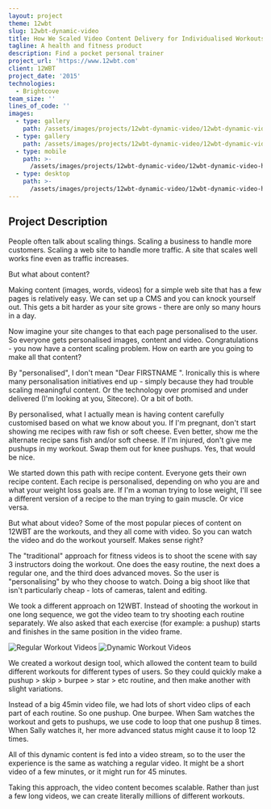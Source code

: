 ```yaml
---
layout: project
theme: 12wbt
slug: 12wbt-dynamic-video
title: How We Scaled Video Content Delivery for Individualised Workouts
tagline: A health and fitness product
description: Find a pocket personal trainer
project_url: 'https://www.12wbt.com'
client: 12WBT
project_date: '2015'
technologies:
  - Brightcove
team_size: ''
lines_of_code: ''
images:
  - type: gallery
    path: /assets/images/projects/12wbt-dynamic-video/12wbt-dynamic-video-1.jpg
  - type: gallery
    path: /assets/images/projects/12wbt-dynamic-video/12wbt-dynamic-video-2.jpg
  - type: mobile
    path: >-
      /assets/images/projects/12wbt-dynamic-video/12wbt-dynamic-video-hero-mobile.jpg
  - type: desktop
    path: >-
      /assets/images/projects/12wbt-dynamic-video/12wbt-dynamic-video-hero-desktop.jpg
---
```


## Project Description

People often talk about scaling things. Scaling a business to handle more customers. Scaling a web site to handle more traffic. A site that scales well works fine even as traffic increases.

But what about content?

Making content (images, words, videos) for a simple web site that has a few pages is relatively easy. We can set up a CMS and you can knock yourself out. This gets a bit harder as your site grows - there are only so many hours in a day.

Now imagine your site changes to that each page personalised to the user. So everyone gets personalised images, content and video. Congratulations - you now have a content scaling problem. How on earth are you going to make all that content?

By "personalised", I don't mean "Dear FIRSTNAME ". Ironically this is where many personalisation initiatives end up - simply because they had trouble scaling meaningful content. Or the technology over promised and under delivered (I'm looking at you, Sitecore). Or a bit of both.

By personalised, what I actually mean is having content carefully customised based on what we know about you. If I'm pregnant, don't start showing me recipes with raw fish or soft cheese. Even better, show me the alternate recipe sans fish and/or soft cheese. If I'm injured, don't give me pushups in my workout. Swap them out for knee pushups. Yes, that would be nice.

We started down this path with recipe content. Everyone gets their own recipe content. Each recipe is personalised, depending on who you are and what your weight loss goals are. If I'm a woman trying to lose weight, I'll see a different version of a recipe to the man trying to gain muscle. Or vice versa.

But what about video? Some of the most popular pieces of content on 12WBT are the workouts, and they all come with video. So you can watch the video and do the workout yourself. Makes sense right?

The "traditional" approach for fitness videos is to shoot the scene with say 3 instructors doing the workout. One does the easy routine, the next does a regular one, and the third does advanced moves. So the user is "personalising" by who they choose to watch. Doing a big shoot like that isn't particularly cheap - lots of cameras, talent and editing.

We took a different approach on 12WBT. Instead of shooting the workout in one long sequence, we got the video team to try shooting each routine separately. We also asked that each exercise (for example: a pushup) starts and finishes in the same position in the video frame.

![Regular Workout Videos](/assets/uploads/assets/images/projects/12wbt-dynamic-video/12wbt-video-diagram-1.jpg)
![Dynamic Workout Videos](/assets/uploads/assets/images/projects/12wbt-dynamic-video/12wbt-video-diagram-2.jpg)

We created a workout design tool, which allowed the content team to build different workouts for different types of users. So they could quickly make a pushup > skip > burpee > star > etc routine, and then make another with slight variations.

Instead of a big 45min video file, we had lots of short video clips of each part of each routine. So one pushup. One burpee. When Sam watches the workout and gets to pushups, we use code to loop that one pushup 8 times. When Sally watches it, her more advanced status might cause it to loop 12 times.

All of this dynamic content is fed into a video stream, so to the user the experience is the same as watching a regular video. It might be a short video of a few minutes, or it might run for 45 minutes.

Taking this approach, the video content becomes scalable. Rather than just a few long videos, we can create literally millions of different workouts.
